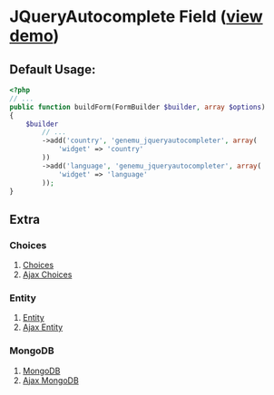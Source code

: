 # JQueryAutocomplete Field ([view demo](http://jqueryui.com/demos/autocomplete/))

## Default Usage:

``` php
<?php
// ...
public function buildForm(FormBuilder $builder, array $options)
{
    $builder
        // ...
        ->add('country', 'genemu_jqueryautocompleter', array(
            'widget' => 'country'
        ))
        ->add('language', 'genemu_jqueryautocompleter', array(
            'widget' => 'language'
        ));
}
```

## Extra

### Choices
1. [Choices](https://github.com/genemu/GenemuFormBundle/blob/master/Resources/doc/jquery/autocomplete/choices.md)
2. [Ajax Choices](https://github.com/genemu/GenemuFormBundle/blob/master/Resources/doc/jquery/autocomplete/choices_ajax.md)

### Entity
1. [Entity](https://github.com/genemu/GenemuFormBundle/blob/master/Resources/doc/jquery/autocomplete/entity.md)
2. [Ajax Entity](https://github.com/genemu/GenemuFormBundle/blob/master/Resources/doc/jquery/autocomplete/entity_ajax.md)

### MongoDB
1. [MongoDB](https://github.com/genemu/GenemuFormBundle/blob/master/Resources/doc/jquery/autocomplete/mongodb.md)
2. [Ajax MongoDB](https://github.com/genemu/GenemuFormBundle/blob/master/Resources/doc/jquery/autocomplete/mongodb_ajax.md)


